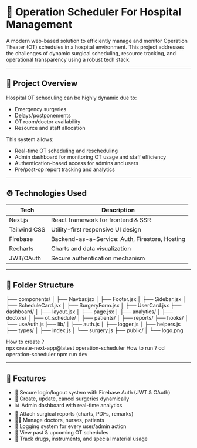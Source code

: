 # 🏥 Operation Scheduler For Hospital Management

A modern web-based solution to efficiently manage and monitor Operation Theater (OT) schedules in a hospital environment. This project addresses the challenges of dynamic surgical scheduling, resource tracking, and operational transparency using a robust tech stack.

---

## 📌 Project Overview

Hospital OT scheduling can be highly dynamic due to:
- Emergency surgeries
- Delays/postponements
- OT room/doctor availability
- Resource and staff allocation

This system allows:
- Real-time OT scheduling and rescheduling
- Admin dashboard for monitoring OT usage and staff efficiency
- Authentication-based access for admins and users
- Pre/post-op report tracking and analytics

---

## ⚙️ Technologies Used

| Tech         | Description                         |
|--------------|-------------------------------------|
| Next.js      | React framework for frontend & SSR  |
| Tailwind CSS | Utility-first responsive UI design  |
| Firebase     | Backend-as-a-Service: Auth, Firestore, Hosting |
| Recharts     | Charts and data visualization       |
| JWT/OAuth    | Secure authentication mechanism     |

---

## 📁 Folder Structure

├── components/ │ ├── Navbar.jsx │ ├── Footer.jsx │ ├── Sidebar.jsx │ ├── ScheduleCard.jsx │ ├── SurgeryForm.jsx │ ├── UserCard.jsx ├── dashboard/ │ ├── layout.jsx │ ├── page.jsx │ ├── analytics/ │ ├── doctors/ │ ├── ot_schedule/ │ ├── patients/ │ ├── reports/ ├── hooks/ │ └── useAuth.js ├── lib/ │ ├── auth.js │ ├── logger.js │ ├── helpers.js ├── types/ │ ├── index.js │ └── surgery.js ├── public/ │ └── logo.png

How to create ?   
   npx create-next-app@latest operation-scheduler
How to run ?
   cd operation-scheduler
   npm run dev 

---

## 🧪 Features

- 🔐 Secure login/logout system with Firebase Auth (JWT & OAuth)
- 🏥 Create, update, cancel surgeries dynamically
- 📊 Admin dashboard with real-time analytics
- 🧾 Attach surgical reports (charts, PDFs, remarks)
- 👩‍⚕️ Manage doctors, nurses, patients
- 📝 Logging system for every user/admin action
- 📆 View past & upcoming OT schedules
- 💊 Track drugs, instruments, and special material usage


